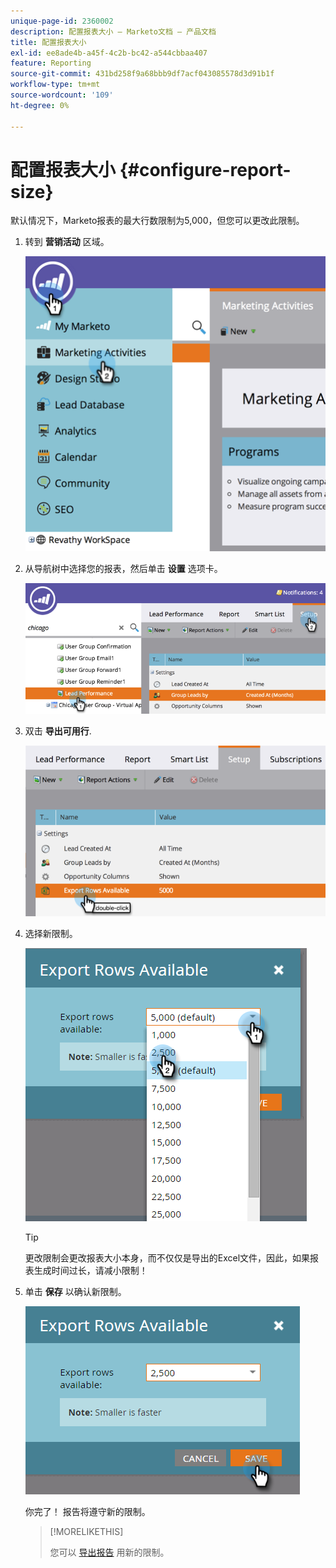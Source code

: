 ```yaml
---
unique-page-id: 2360002
description: 配置报表大小 — Marketo文档 — 产品文档
title: 配置报表大小
exl-id: ee8ade4b-a45f-4c2b-bc42-a544cbbaa407
feature: Reporting
source-git-commit: 431bd258f9a68bbb9df7acf043085578d3d91b1f
workflow-type: tm+mt
source-wordcount: '109'
ht-degree: 0%

---
```


# 配置报表大小 {#configure-report-size}

默认情况下，Marketo报表的最大行数限制为5,000，但您可以更改此限制。

1. 转到 **营销活动** 区域。

   ![](assets/image2014-9-16-10-3a53-3a57.png)

1. 从导航树中选择您的报表，然后单击 **设置** 选项卡。

   ![](assets/image2014-9-16-10-3a54-3a1.png)

1. 双击 **导出可用行**.

   ![](assets/image2014-9-16-10-3a54-3a5.png)

1. 选择新限制。

   ![](assets/image2016-3-2-9-3a13-3a0.png)

   >[!TIP]
   >
   >更改限制会更改报表大小本身，而不仅仅是导出的Excel文件，因此，如果报表生成时间过长，请减小限制！

1. 单击 **保存** 以确认新限制。

   ![](assets/image2016-3-2-9-3a13-3a59.png)

   你完了！ 报告将遵守新的限制。

   >[!MORELIKETHIS]
   >
   >您可以 [导出报告](/help/marketo/product-docs/reporting/basic-reporting/report-activity/export-a-report-to-excel.md) 用新的限制。
